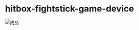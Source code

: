 # hitbox-fightstick-game-device
![成品]([https://github.com/Pickl-3/hitbox-fightstick-game-device/assets/yellow+pink.jpg](https://github.com/Pickl-3/hitbox-fightstick-game-device/blob/main/assets/yellow%2Bpink.jpg)https://github.com/Pickl-3/hitbox-fightstick-game-device/blob/main/assets/yellow%2Bpink.jpg)
